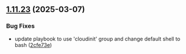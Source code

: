 ## [1.11.23](https://github.com/arpanrec/arpanrec.nebula/compare/1.11.22...1.11.23) (2025-03-07)


### Bug Fixes

* update playbook to use 'cloudinit' group and change default shell to bash ([2cfe73e](https://github.com/arpanrec/arpanrec.nebula/commit/2cfe73eac2b183255550d51b8cd3e4b5601bd128))
